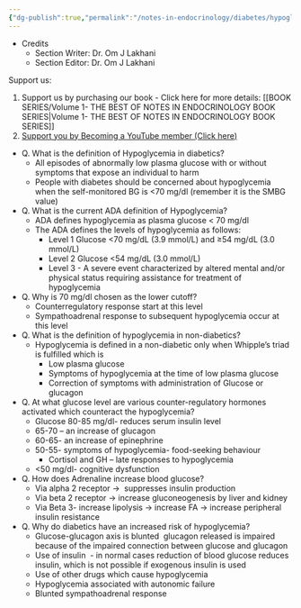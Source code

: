 ```yaml
---
{"dg-publish":true,"permalink":"/notes-in-endocrinology/diabetes/hypoglycemia/definition-and-physiology-of-hypoglycemia/"}
---
```


- Credits
	- Section Writer: Dr. Om J Lakhani
	- Section Editor: Dr. Om J Lakhani

Support us:
1. Support us by purchasing our book - Click here for more details: [[BOOK SERIES/Volume 1- THE BEST OF NOTES IN ENDOCRINOLOGY BOOK SERIES\|Volume 1- THE BEST OF NOTES IN ENDOCRINOLOGY BOOK SERIES]]
2. [Support you by Becoming a YouTube member (Click here)](https://www.youtube.com/channel/UC6zQSf7dLDqfQOeM4mNUBTQ/join)
 


- Q. What is the definition of Hypoglycemia in diabetics?
    - All episodes of abnormally low plasma glucose with or without symptoms that expose an individual to harm
    - People with diabetes should be concerned about hypoglycemia when the self-monitored BG is <70 mg/dl (remember it is the SMBG value)
- Q. What is the current ADA definition of Hypoglycemia?
    - ADA defines hypoglycemia as plasma glucose < 70 mg/dl 
    - The ADA defines the levels of hypoglycemia as follows:
        - Level 1 Glucose <70 mg/dL (3.9 mmol/L) and ≥54 mg/dL (3.0 mmol/L)
        - Level 2 Glucose <54 mg/dL (3.0 mmol/L)
        - Level 3 - A severe event characterized by altered mental and/or physical status requiring assistance for treatment of hypoglycemia
- Q. Why is 70 mg/dl chosen as the lower cutoff?
    - Counterregulatory response start at this level
    - Sympathoadrenal response to subsequent hypoglycemia occur at this level
- Q. What is the definition of hypoglycemia in non-diabetics?
    - Hypoglycemia is defined in a non-diabetic only when Whipple’s triad is fulfilled which is
        - Low plasma glucose
        - Symptoms of hypoglycemia at the time of low plasma glucose
        - Correction of symptoms with administration of Glucose or glucagon
- Q. At what glucose level are various counter-regulatory hormones activated which counteract the hypoglycemia?
    - Glucose 80-85 mg/dl- reduces serum insulin level
    - 65-70 – an increase of glucagon
    - 60-65- an increase of epinephrine
    - 50-55- symptoms of hypoglycemia- food-seeking behaviour
        - Cortisol and GH – late responses to hypoglycemia
    - <50 mg/dl- cognitive dysfunction
- Q. How does Adrenaline increase blood glucose?
    - Via alpha 2 receptor →  suppresses insulin production
    - Via beta 2 receptor → increase gluconeogenesis by liver and kidney
    - Via Beta 3- increase lipolysis → increase FA → increase peripheral insulin resistance
- Q. Why do diabetics have an increased risk of hypoglycemia?
    - Glucose-glucagon axis is blunted  glucagon released is impaired because of the impaired connection between glucose and glucagon
    - Use of insulin  - in normal cases reduction of blood glucose reduces insulin, which is not possible if exogenous insulin is used
    - Use of other drugs which cause hypoglycemia
    - Hypoglycemia associated with autonomic failure
    - Blunted sympathoadrenal response
